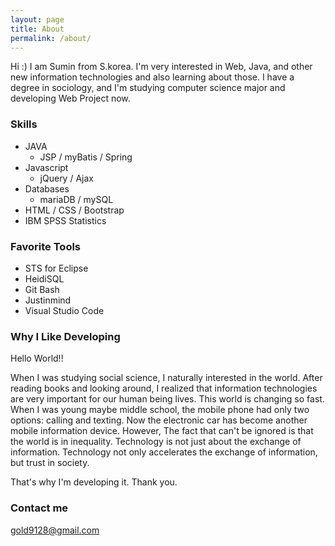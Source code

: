 ```yaml
---
layout: page
title: About
permalink: /about/
---
```


Hi :) I am Sumin from S.korea. I'm very interested in Web, Java, and other new information technologies and also learning about those. I have a degree in sociology, and I'm studying computer science major and developing Web Project now.


### Skills

- JAVA
  - JSP / myBatis / Spring
- Javascript
  - jQuery / Ajax
- Databases
  - mariaDB / mySQL
- HTML / CSS / Bootstrap
- IBM SPSS Statistics


### Favorite Tools

- STS for Eclipse
- HeidiSQL
- Git Bash
- Justinmind
- Visual Studio Code


### Why I Like Developing

Hello World!!

When I was studying social science, I naturally interested in the world.
After reading books and looking around, I realized that information technologies are very important for our human being lives.
This world is changing so fast. When I was young maybe middle school, the mobile phone had only two options: calling and texting.
Now the electronic car has become another mobile information device. 
However, The fact that can't be ignored is that the world is in inequality.
Technology is not just about the exchange of information.
Technology not only accelerates the exchange of information, but trust in society.

That's why I'm developing it.
Thank you.

### Contact me

[gold9128@gmail.com](mailto:gold9128@gmail.com)
